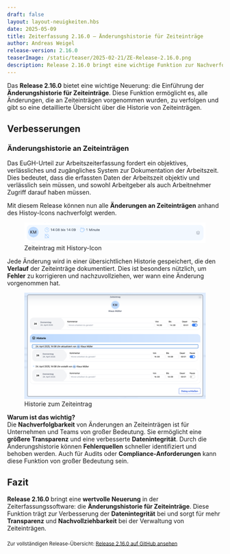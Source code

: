 ```yaml
---
draft: false
layout: layout-neuigkeiten.hbs
date: 2025-05-09
title: Zeiterfassung 2.16.0 – Änderungshistorie für Zeiteinträge
author: Andreas Weigel
release-version: 2.16.0
teaserImage: /static/teaser/2025-02-21/ZE-Release-2.16.0.png
description: Release 2.16.0 bringt eine wichtige Funktion zur Nachverfolgbarkeit von Änderungen an Zeiteinträgen. Jetzt können alle Änderungen an Zeiteinträgen mit der neuen Änderungshistorie nachverfolgt werden.
---
```


Das **Release 2.16.0** bietet eine wichtige Neuerung: die Einführung der **Änderungshistorie für Zeiteinträge**. Diese Funktion ermöglicht es, alle Änderungen, die an Zeiteinträgen vorgenommen wurden, zu verfolgen und gibt so eine detaillierte Übersicht über die Historie von Zeiteinträgen.

<!-- more -->

## Verbesserungen

### Änderungshistorie an Zeiteinträgen

Das EuGH-Urteil zur Arbeitszeiterfassung fordert ein objektives, verlässliches und zugängliches System zur Dokumentation der Arbeitszeit. Dies bedeutet, dass die erfassten Daten der Arbeitszeit objektiv und verlässlich sein müssen, und sowohl Arbeitgeber als auch Arbeitnehmer Zugriff darauf haben müssen.

Mit diesem Release können nun alle **Änderungen an Zeiteinträgen** anhand des Histoy-Icons nachverfolgt werden.

<div class="flex my-8">
    <figure>
        <picture>
            <img
              src="slot-history-icon.png"
              alt="Zeiteintrag mit History-Icon"
              decoding="async"
              loading="lazy"
              class="rounded-lg"
            />
        </picture>
        <figcaption class="text-sm text-center">Zeiteintrag mit History-Icon</figcaption>
    </figure>
</div>

Jede Änderung wird in einer übersichtlichen Historie gespeichert, die den **Verlauf** der Zeiteinträge dokumentiert. 
Dies ist besonders nützlich, um **Fehler** zu korrigieren und nachzuvollziehen, wer wann eine Änderung vorgenommen hat.

<div class="flex my-8">
    <figure>
        <picture>
            <img
              src="slot-history.png"
              alt="Historie zum Zeiteintrag"
              decoding="async"
              loading="lazy"
              class="rounded-lg"
            />
        </picture>
        <figcaption class="text-sm text-center">Historie zum Zeiteintrag</figcaption>
    </figure>
</div>

**Warum ist das wichtig?**  
Die **Nachverfolgbarkeit** von Änderungen an Zeiteinträgen ist für Unternehmen und Teams von großer Bedeutung. Sie ermöglicht eine **größere Transparenz** und eine verbesserte **Datenintegrität**. Durch die Änderungshistorie können **Fehlerquellen** schneller identifiziert und behoben werden. Auch für Audits oder **Compliance-Anforderungen** kann diese Funktion von großer Bedeutung sein.

## Fazit

**Release 2.16.0** bringt eine **wertvolle Neuerung** in der Zeiterfassungssoftware: die **Änderungshistorie für Zeiteinträge**. Diese Funktion trägt zur Verbesserung der **Datenintegrität** bei und sorgt für mehr **Transparenz** und **Nachvollziehbarkeit** bei der Verwaltung von Zeiteinträgen.

<sub>Zur vollständigen Release-Übersicht: [Release 2.16.0 auf GitHub ansehen](https://github.com/urlaubsverwaltung/zeiterfassung/releases/tag/zeiterfassung-2.16.0)</sub>
